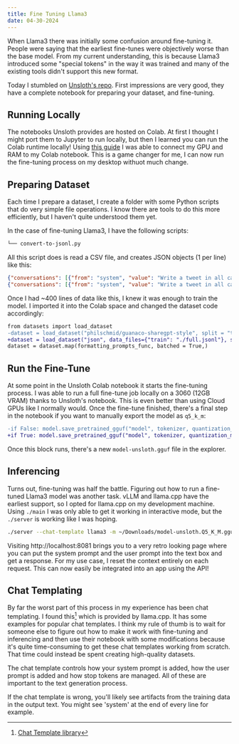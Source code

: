 ```yaml
---
title: Fine Tuning Llama3
date: 04-30-2024
---
```


When Llama3 there was initially some confusion around fine-tuning it. People were saying that the earliest fine-tunes were objectively worse than the base model. From my current understanding, this is because Llama3 introduced some "special tokens" in the way it was trained and many of the existing tools didn't support this new format.

Today I stumbled on [Unsloth's repo](https://github.com/unslothai/unsloth). First impressions are very good, they have a complete notebook for preparing your dataset, and fine-tuning.

## Running Locally

The notebooks Unsloth provides are hosted on Colab. At first I thought I might port them to Jupyter to run locally, but then I learned you can run the Colab runtime locally! Using [this guide](https://research.google.com/colaboratory/local-runtimes.html) I was able to connect my GPU and RAM to my Colab notebook. This is a game changer for me, I can now run the fine-tuning process on my desktop withuot much change.

## Preparing Dataset

Each time I prepare a dataset, I create a folder with some Python scripts that do very simple file operations. I know there are tools to do this more efficiently, but I haven't quite understood them yet.

In the case of fine-tuning Llama3, I have the following scripts:

```bash
└── convert-to-jsonl.py
```

All this script does is read a CSV file, and creates JSON objects (1 per line) like this:

```json title="data.jsonl"
{"conversations": [{"from": "system", "value": "Write a tweet in all capital letters."}, {"from": "human", "value": "The topic is: Rap music"}, {"from": "gpt", "value": "I LOVE RAP MUSIIIIIIIIC"}]}
{"conversations": [{"from": "system", "value": "Write a tweet in all capital letters."}, {"from": "human", "value": "The topic is: Pokemon"}, {"from": "gpt", "value": "SNORLAX. THAT'S THE TWEET."}]}
```

Once I had ~400 lines of data like this, I knew it was enough to train the model. I imported it into the Colab space and changed the dataset code accordingly:

```diff
from datasets import load_dataset
-dataset = load_dataset("philschmid/guanaco-sharegpt-style", split = "train")
+dataset = load_dataset("json", data_files={"train": "./full.jsonl"}, split = "train")
dataset = dataset.map(formatting_prompts_func, batched = True,)
```

## Run the Fine-Tune

At some point in the Unsloth Colab notebook it starts the fine-tuning process. I was able to run a full fine-tune job locally on a 3060 (12GB VRAM) thanks to Unsloth's notebook. This is even better than using Cloud GPUs like I normally would. Once the fine-tune finished, there's a final step in the notebook if you want to manually export the model as `q5_k_m`:

```diff
-if False: model.save_pretrained_gguf("model", tokenizer, quantization_method = "q5_k_m")
+if True: model.save_pretrained_gguf("model", tokenizer, quantization_method = "q5_k_m")
```

Once this block runs, there's a new `model-unsloth.gguf` file in the explorer.

## Inferencing

Turns out, fine-tuning was half the battle. Figuring out how to run a fine-tuned Llama3 model was another task. vLLM and llama.cpp have the earliest support, so I opted for llama.cpp on my development machine. Using `./main` I was only able to get it working in interactive mode, but the `./server` is working like I was hoping.

```bash
./server --chat-template llama3 -m ~/Downloads/model-unsloth.Q5_K_M.gguf --port 8081
```

Visiting http://localhost:8081 brings you to a very retro looking page where you can put the system prompt and the user prompt into the text box and get a response. For my use case, I reset the context entirely on each request. This can now easily be integrated into an app using the API!

## Chat Templating

By far the worst part of this process in my experience has been chat templating. I found this[^1] which is provided by llama.cpp. It has some examples for popular chat templates. I think my rule of thumb is to wait for someone else to figure out how to make it work with fine-tuning and inferencing and then use their notebook with some modifications because it's quite time-consuming to get these chat templates working from scratch. That time could instead be spent creating high-quality datasets.

The chat template controls how your system prompt is added, how the user prompt is added and how stop tokens are managed. All of these are important to the text generation process.

If the chat template is wrong, you'll likely see artifacts from the training data in the output text. You might see 'system' at the end of every line for example.

[^1]: [Chat Template library](https://github.com/ggerganov/llama.cpp/wiki/Templates-supported-by-llama_chat_apply_template)
